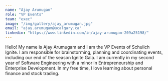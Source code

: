 ```yaml
---
name: "Ajay Arumugan"
role: "VP Events"
team: "exec"
image: "/img/gallery/ajay_arumugan.jpg"
email: "ajay.arumugam@ucalgary.ca"
linkedin: "https://www.linkedin.com/in/ajay-arumugam-209a25198/"
---
```


Hello! My name is Ajay Arumugam and I am the VP Events of Schulich Ignite. I am responsible for brainstorming, planning and coordinating events, including our end of the season Ignite Gala. I am currently in my second year of Software Engineering with a minor in Entrepreneurship and Enterprise Development. In my free time, I love learning about personal finance and stock trading.